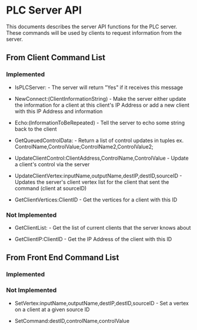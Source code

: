 # PLC Server API

This documents describes the server API functions for the PLC server. These commands will be used by clients to request information from the server.

## From Client Command List

### Implemented

* IsPLCServer: - The server will return "Yes" if it receives this message

* NewConnect:(ClientInformationString) - Make the server either update the information for a client at this client's IP Address or add a new client with this IP Address and information

* Echo:(InformationToBeRepeated) - Tell the server to echo some string back to the client

* GetQueuedControlData: - Return a list of control updates in tuples ex. ControlName,ControlValue;ControlName2,ControlValue2;

* UpdateClientControl:ClientAddress,ControlName,ControlValue - Update a client's control via the server

* UpdateClientVertex:inputName,outputName,destIP,destID,sourceID - Updates the server's client vertex list for the client that sent the command (client at sourceID)

* GetClientVertices:ClientID - Get the vertices for a client with this ID

### Not Implemented

* GetClientList: - Get the list of current clients that the server knows about

* GetClientIP:ClientID - Get the IP Address of the client with this ID

## From Front End Command List

### Implemented

### Not Implemented

* SetVertex:inputName,outputName,destIP,destID,sourceID - Set a vertex on a client at a given source ID

* SetCommand:destID,controlName,controlValue
